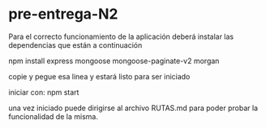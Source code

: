 # pre-entrega-N2

Para el correcto funcionamiento de la aplicación deberá instalar las dependencias que están a continuación

npm install express mongoose mongoose-paginate-v2 morgan

copie y pegue esa linea y estará listo para ser iniciado

iniciar con: npm start

una vez iniciado puede dirigirse al archivo RUTAS.md para poder probar la funcionalidad de la misma.
